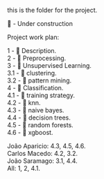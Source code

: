 this is the folder for the project.

:construction: - Under construction

Project work plan:

1 - :construction: Description.  
2 - :construction: Preprocessing.  
3 - :construction: Unsupervised Learning.  
  3.1 - :construction: clustering.  
  3.2 - :construction: pattern mining.  
4 - :construction: Classification.  
  4.1 - :construction: training strategy.  
  4.2 - :construction: knn.  
  4.3 - :construction: naive bayes.  
  4.4 - :construction: decision trees.  
  4.5 - :construction: random forests.  
  4.6 - :construction: xgboost.  
  
João Aparicio: 4.3, 4.5, 4.6.  
Carlos Macedo: 4.2, 3.2.  
João Saramago: 3.1, 4.4.  
All: 1, 2, 4.1.    

